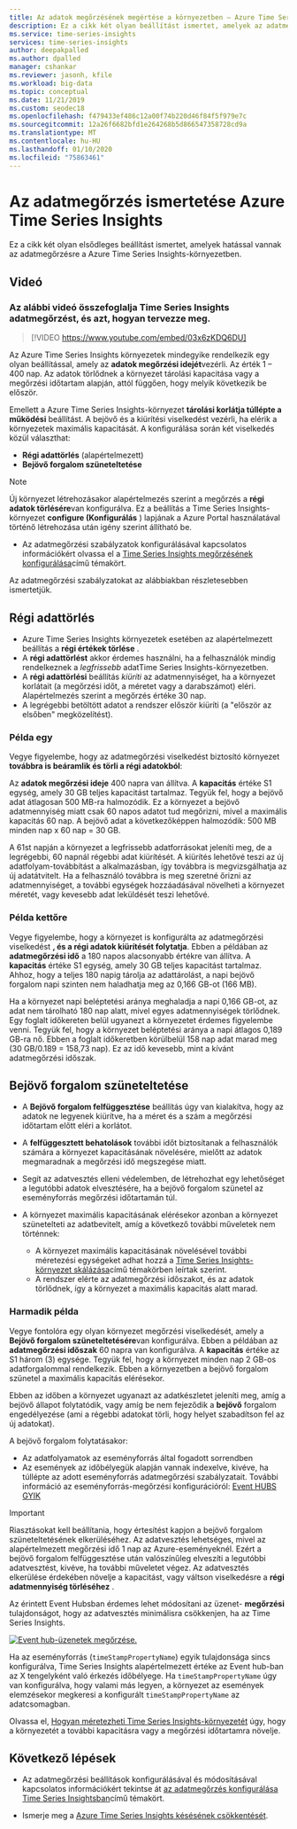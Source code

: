```yaml
---
title: Az adatok megőrzésének megértése a környezetben – Azure Time Series Insight | Microsoft Docs
description: Ez a cikk két olyan beállítást ismertet, amelyek az adatmegőrzést vezérlik Azure Time Series Insights-környezetben.
ms.service: time-series-insights
services: time-series-insights
author: deepakpalled
ms.author: dpalled
manager: cshankar
ms.reviewer: jasonh, kfile
ms.workload: big-data
ms.topic: conceptual
ms.date: 11/21/2019
ms.custom: seodec18
ms.openlocfilehash: f479433ef486c12a00f74b220d46f84f5f979e7c
ms.sourcegitcommit: 12a26f6682bfd1e264268b5d866547358728cd9a
ms.translationtype: MT
ms.contentlocale: hu-HU
ms.lasthandoff: 01/10/2020
ms.locfileid: "75863461"
---
```

# <a name="understand-data-retention-in-azure-time-series-insights"></a>Az adatmegőrzés ismertetése Azure Time Series Insights

Ez a cikk két olyan elsődleges beállítást ismertet, amelyek hatással vannak az adatmegőrzésre a Azure Time Series Insights-környezetben.

## <a name="video"></a>Videó

### <a name="the-following-video-summarizes-time-series-insights-data-retention-and-how-to-plan-for-itbr"></a>Az alábbi videó összefoglalja Time Series Insights adatmegőrzést, és azt, hogyan tervezze meg.</br>

> [!VIDEO https://www.youtube.com/embed/03x6zKDQ6DU]

Az Azure Time Series Insights környezetek mindegyike rendelkezik egy olyan beállítással, amely az **adatok megőrzési idejét**vezérli. Az érték 1 – 400 nap. Az adatok törlődnek a környezet tárolási kapacitása vagy a megőrzési időtartam alapján, attól függően, hogy melyik következik be először.

Emellett a Azure Time Series Insights-környezet **tárolási korlátja túllépte a működési** beállítást. A bejövő és a kiürítési viselkedést vezérli, ha elérik a környezetek maximális kapacitását. A konfigurálása során két viselkedés közül választhat:

- **Régi adattörlés** (alapértelmezett)  
- **Bejövő forgalom szüneteltetése**

> [!NOTE]
> Új környezet létrehozásakor alapértelmezés szerint a megőrzés a **régi adatok törlésére**van konfigurálva. Ez a beállítás a Time Series Insights-környezet **configure (Konfigurálás** ) lapjának a Azure Portal használatával történő létrehozása után igény szerint állítható be.
> * Az adatmegőrzési szabályzatok konfigurálásával kapcsolatos információkért olvassa el a [Time Series Insights megőrzésének konfigurálása](time-series-insights-how-to-configure-retention.md)című témakört.

Az adatmegőrzési szabályzatokat az alábbiakban részletesebben ismertetjük.

## <a name="purge-old-data"></a>Régi adattörlés

- Azure Time Series Insights környezetek esetében az alapértelmezett beállítás a **régi értékek törlése** .  
- A **régi adattörlést** akkor érdemes használni, ha a felhasználók mindig rendelkeznek a *legfrissebb* adatTime Series Insights-környezetben.
- A **régi adattörlési** beállítás *kiüríti* az adatmennyiséget, ha a környezet korlátait (a megőrzési időt, a méretet vagy a darabszámot) eléri. Alapértelmezés szerint a megőrzés értéke 30 nap.
- A legrégebbi betöltött adatot a rendszer először kiüríti (a "először az elsőben" megközelítést).

### <a name="example-one"></a>Példa egy

Vegye figyelembe, hogy az adatmegőrzési viselkedést biztosító környezet **továbbra is beáramlik és törli a régi adatokból**:

Az **adatok megőrzési ideje** 400 napra van állítva. A **kapacitás** értéke S1 egység, amely 30 GB teljes kapacitást tartalmaz. Tegyük fel, hogy a bejövő adat átlagosan 500 MB-ra halmozódik. Ez a környezet a bejövő adatmennyiség miatt csak 60 napos adatot tud megőrizni, mivel a maximális kapacitás 60 nap. A bejövő adat a következőképpen halmozódik: 500 MB minden nap x 60 nap = 30 GB.

A 61st napján a környezet a legfrissebb adatforrásokat jeleníti meg, de a legrégebbi, 60 napnál régebbi adat kiürítését. A kiürítés lehetővé teszi az új adatfolyam-továbbítást a alkalmazásban, így továbbra is megvizsgálhatja az új adatátvitelt. Ha a felhasználó továbbra is meg szeretné őrizni az adatmennyiséget, a további egységek hozzáadásával növelheti a környezet méretét, vagy kevesebb adat leküldését teszi lehetővé.  

### <a name="example-two"></a>Példa kettőre

Vegye figyelembe, hogy a környezet is konfigurálta az adatmegőrzési viselkedést **, és a régi adatok kiürítését folytatja**. Ebben a példában az **adatmegőrzési idő** a 180 napos alacsonyabb értékre van állítva. A **kapacitás** értéke S1 egység, amely 30 GB teljes kapacitást tartalmaz. Ahhoz, hogy a teljes 180 napig tárolja az adattárolást, a napi bejövő forgalom napi szinten nem haladhatja meg az 0,166 GB-ot (166 MB).  

Ha a környezet napi beléptetési aránya meghaladja a napi 0,166 GB-ot, az adat nem tárolható 180 nap alatt, mivel egyes adatmennyiségek törlődnek. Egy foglalt időkereten belül ugyanezt a környezetet érdemes figyelembe venni. Tegyük fel, hogy a környezet beléptetési aránya a napi átlagos 0,189 GB-ra nő. Ebben a foglalt időkeretben körülbelül 158 nap adat marad meg (30 GB/0.189 = 158,73 nap). Ez az idő kevesebb, mint a kívánt adatmegőrzési időszak.

## <a name="pause-ingress"></a>Bejövő forgalom szüneteltetése

- A **Bejövő forgalom felfüggesztése** beállítás úgy van kialakítva, hogy az adatok ne legyenek kiürítve, ha a méret és a szám a megőrzési időtartam előtt eléri a korlátot.  
- A **felfüggesztett behatolások** további időt biztosítanak a felhasználók számára a környezet kapacitásának növelésére, mielőtt az adatok megmaradnak a megőrzési idő megszegése miatt.
- Segít az adatvesztés elleni védelemben, de létrehozhat egy lehetőséget a legutóbbi adatok elvesztésére, ha a bejövő forgalom szünetel az eseményforrás megőrzési időtartamán túl.
- A környezet maximális kapacitásának elérésekor azonban a környezet szünetelteti az adatbevitelt, amíg a következő további műveletek nem történnek:

   - A környezet maximális kapacitásának növelésével további méretezési egységeket adhat hozzá a [Time Series Insights-környezet skálázása](time-series-insights-how-to-scale-your-environment.md)című témakörben leírtak szerint.
   - A rendszer elérte az adatmegőrzési időszakot, és az adatok törlődnek, így a környezet a maximális kapacitás alatt marad.

### <a name="example-three"></a>Harmadik példa

Vegye fontolóra egy olyan környezet megőrzési viselkedését, amely a **Bejövő forgalom szüneteltetésére**van konfigurálva. Ebben a példában az **adatmegőrzési időszak** 60 napra van konfigurálva. A **kapacitás** értéke az S1 három (3) egysége. Tegyük fel, hogy a környezet minden nap 2 GB-os adatforgalommal rendelkezik. Ebben a környezetben a bejövő forgalom szünetel a maximális kapacitás elérésekor.

Ebben az időben a környezet ugyanazt az adatkészletet jeleníti meg, amíg a bejövő állapot folytatódik, vagy amíg be nem fejeződik a **bejövő** forgalom engedélyezése (ami a régebbi adatokat törli, hogy helyet szabadítson fel az új adatokat).

A bejövő forgalom folytatásakor:

- Az adatfolyamatok az eseményforrás által fogadott sorrendben
- Az események az időbélyegük alapján vannak indexelve, kivéve, ha túllépte az adott eseményforrás adatmegőrzési szabályzatait. További információ az eseményforrás-megőrzési konfigurációról: [Event HUBS GYIK](../event-hubs/event-hubs-faq.md)

> [!IMPORTANT]
> Riasztásokat kell beállítania, hogy értesítést kapjon a bejövő forgalom szüneteltetésének elkerüléséhez. Az adatvesztés lehetséges, mivel az alapértelmezett megőrzési idő 1 nap az Azure-eseményeknél. Ezért a bejövő forgalom felfüggesztése után valószínűleg elveszíti a legutóbbi adatvesztést, kivéve, ha további műveletet végez. Az adatvesztés elkerülése érdekében növelje a kapacitást, vagy váltson viselkedésre a **régi adatmennyiség törléséhez** .

Az érintett Event Hubsban érdemes lehet módosítani az üzenet- **megőrzési** tulajdonságot, hogy az adatvesztés minimálisra csökkenjen, ha az Time Series Insights.

[![Event hub-üzenetek megőrzése.](media/time-series-insights-concepts-retention/event-hub-retention.png)](media/time-series-insights-concepts-retention/event-hub-retention.png#lightbox)

Ha az eseményforrás (`timeStampPropertyName`) egyik tulajdonsága sincs konfigurálva, Time Series Insights alapértelmezett értéke az Event hub-ban az X tengelyként való érkezés időbélyege. Ha `timeStampPropertyName` úgy van konfigurálva, hogy valami más legyen, a környezet az események elemzésekor megkeresi a konfigurált `timeStampPropertyName` az adatcsomagban.

Olvassa el, [Hogyan méretezheti Time Series Insights-környezetét](time-series-insights-how-to-scale-your-environment.md) úgy, hogy a környezetét a további kapacitásra vagy a megőrzési időtartamra növelje.

## <a name="next-steps"></a>Következő lépések

- Az adatmegőrzési beállítások konfigurálásával és módosításával kapcsolatos információkért tekintse át [az adatmegőrzés konfigurálása Time Series Insightsban](time-series-insights-how-to-configure-retention.md)című témakört.

- Ismerje meg a [Azure Time Series Insights késésének csökkentését](time-series-insights-environment-mitigate-latency.md).
